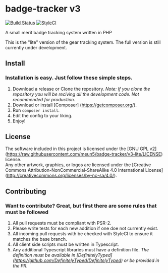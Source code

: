 # badge-tracker v3
[![Build Status](https://travis-ci.org/meun5/badge-tracker.svg?branch=master)](https://travis-ci.org/meun5/badge-tracker)
[![StyleCI](https://styleci.io/repos/41837448/shield)](https://styleci.io/repos/41837448)

A small merit badge tracking system written in PHP

This is the "lite" version of the gear tracking system. The full version is still currently under development.

## Install
### Installation is easy. Just follow these simple steps.
1. Download a release or Clone the repository. *Note: If you clone the repository you will be reciving all the development code. Not recommended for production.*
2. Download or install [Composer] (https://getcomposer.org/).
3. Run `composer install`.
4. Edit the config to your liking.
5. Enjoy!

## License
The software included in this project is licensed under the [GNU GPL v2] (https://raw.githubusercontent.com/meun5/badge-tracker/v3-lite/LICENSE) license.  
Any other artwork, graphics, or logos are licensed under the [Creative Commons Attribution-NonCommercial-ShareAlike 4.0 International License] (http://creativecommons.org/licenses/by-nc-sa/4.0/).

## Contributing
### Want to contribute? Great, but first there are some rules that must be followed
1. All pull requests must be compliant with PSR-2.
2. Please write tests for each new addition if one doe not currently exist.
3. All incoming pull requests with be checked with StyleCI to ensure it matches the base branch.
4. All client side scripts must be written in Typescript.
5. Any additional Typescript libraries must have a definition file. *The definition must be available in [DefinitelyTyped] (https://github.com/DefinitelyTyped/DefinitelyTyped) or be provided in the PR.*
